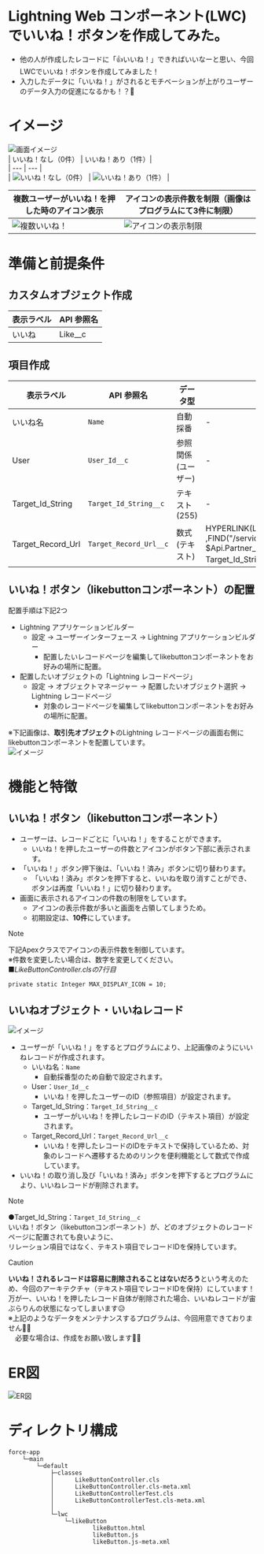 # Lightning Web コンポーネント(LWC)でいいね！ボタンを作成してみた。  
* 他の人が作成したレコードに「👍いいね！」できればいいなーと思い、今回LWCでいいね！ボタンを作成してみました！  
* 入力したデータに「いいね！」がされるとモチベーションが上がりユーザーのデータ入力の促進になるかも！？📝  

# イメージ  
![画面イメージ](/docs/screen_image.png)  
| いいね！なし（0件） | いいね！あり（1件）|  
| --- | --- |  
| ![いいね！なし（0件）](/docs/no_like.png) | ![いいね！あり（1件）](/docs/one_like.png) |  

| 複数ユーザーがいいね！を押した時のアイコン表示 | アイコンの表示件数を制限（画像はプログラムにて3件に制限） |  
| --- | --- |  
| ![複数いいね！](/docs/multiple_likes.png) | ![アイコンの表示制限](/docs/icon_display_restrictions.png) |  

# 準備と前提条件  
## カスタムオブジェクト作成
| 表示ラベル | API 参照名 |  
| --- | --- |  
| いいね | Like__c |  

## 項目作成
| 表示ラベル | API 参照名 | データ型 | 数式 |  
| --- | --- | --- | --- |  
| いいね名 | `Name` | 自動採番 | - |  
| User | `User_Id__c` | 参照関係(ユーザー) | - |  
| Target_Id_String | `Target_Id_String__c` | テキスト(255) | - |  
| Target_Record_Url | `Target_Record_Url__c` | 数式 (テキスト) | HYPERLINK(LEFT($Api.Partner_Server_URL_350 ,FIND("/services/Soap/", $Api.Partner_Server_URL_350))& Target_Id_String__c, "レコードへ遷移") |  

## いいね！ボタン（likebuttonコンポーネント）の配置  
配置手順は下記2つ  
* Lightning アプリケーションビルダー  
  * 設定 → ユーザーインターフェース → Lightning アプリケーションビルダー  
    * 配置したいレコードページを編集してlikebuttonコンポーネントをお好みの場所に配置。  
* 配置したいオブジェクトの「Lightning レコードページ」  
  * 設定 → オブジェクトマネージャー → 配置したいオブジェクト選択 → Lightning レコードページ  
    * 対象のレコードページを編集してlikebuttonコンポーネントをお好みの場所に配置。  

※下記画像は、**取引先オブジェクト**のLightning レコードページの画面右側にlikebuttonコンポーネントを配置しています。  
![イメージ](/docs/lightning_application_builder.png)  

# 機能と特徴  
## いいね！ボタン（likebuttonコンポーネント）
* ユーザーは、レコードごとに「いいね！」をすることができます。  
  * いいね！を押したユーザーの件数とアイコンがボタン下部に表示されます。  
* 「いいね！」ボタン押下後は、「いいね！済み」ボタンに切り替わります。  
  * 「いいね！済み」ボタンを押下すると、いいねを取り消すことができ、ボタンは再度「いいね！」に切り替わります。  
* 画面に表示されるアイコンの件数の制限をしています。  
  * アイコンの表示件数が多いと画面を占領してしまうため。  
  * 初期設定は、**10件**にしています。  
> [!NOTE]
> 下記Apexクラスでアイコンの表示件数を制御しています。  
> ※件数を変更したい場合は、数字を変更してください。  
> ■*LikeButtonController.clsの7行目*  
> ```
> private static Integer MAX_DISPLAY_ICON = 10;
> ```

## いいねオブジェクト・いいねレコード
![イメージ](/docs/like_record.png)  
* ユーザーが「いいね！」をするとプログラムにより、上記画像のようにいいねレコードが作成されます。  
  * いいね名：`Name`  
    * 自動採番型のため自動で設定されます。  
  * User：`User_Id__c`  
    * いいね！を押したユーザーのID（参照項目）が設定されます。  
  * Target_Id_String：`Target_Id_String__c`  
    * ユーザーがいいね！を押したレコードのID（テキスト項目）が設定されます。  
  * Target_Record_Url：`Target_Record_Url__c`  
    * いいね！を押したレコードのIDをテキストで保持しているため、対象のレコードへ遷移するためのリンクを便利機能として数式で作成しています。  
* いいね！の取り消し及び「いいね！済み」ボタンを押下するとプログラムにより、いいねレコードが削除されます。  

> [!NOTE]  
> ●Target_Id_String：`Target_Id_String__c`  
> いいね！ボタン（likebuttonコンポーネント）が、どのオブジェクトのレコードページに配置されても良いように、  
> リレーション項目ではなく、テキスト項目でレコードIDを保持しています。  

> [!CAUTION]
>  **いいね！されるレコードは容易に削除されることはないだろう**という考えのため、今回のアーキテクチャ（テキスト項目でレコードIDを保持）にしています！  
> 万が一、いいね！を押したレコード自体が削除された場合、いいねレコードが宙ぶらりんの状態になってしまいます😥  
> ※上記のようなデータをメンテナンスするプログラムは、今回用意できておりません🙇‍♂️  
> 　必要な場合は、作成をお願い致します🙇‍♂️  


# ER図
![ER図](/docs/er_diagram.png)  

# ディレクトリ構成
```
force-app
    └─main
        └─default
            ├─classes
            │      LikeButtonController.cls
            │      LikeButtonController.cls-meta.xml
            │      LikeButtonControllerTest.cls
            │      LikeButtonControllerTest.cls-meta.xml
            │
            └─lwc
                └─likeButton
                        likeButton.html
                        likeButton.js
                        likeButton.js-meta.xml
```